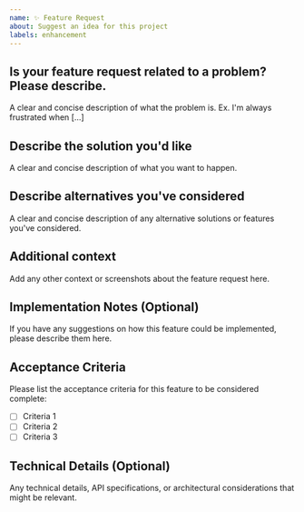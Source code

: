 ```yaml
---
name: ✨ Feature Request
about: Suggest an idea for this project
labels: enhancement
---
```


## Is your feature request related to a problem? Please describe.
A clear and concise description of what the problem is. Ex. I'm always frustrated when [...]

## Describe the solution you'd like
A clear and concise description of what you want to happen.

## Describe alternatives you've considered
A clear and concise description of any alternative solutions or features you've considered.

## Additional context
Add any other context or screenshots about the feature request here.

## Implementation Notes (Optional)
If you have any suggestions on how this feature could be implemented, please describe them here.

## Acceptance Criteria
Please list the acceptance criteria for this feature to be considered complete:
- [ ] Criteria 1
- [ ] Criteria 2
- [ ] Criteria 3

## Technical Details (Optional)
Any technical details, API specifications, or architectural considerations that might be relevant.
